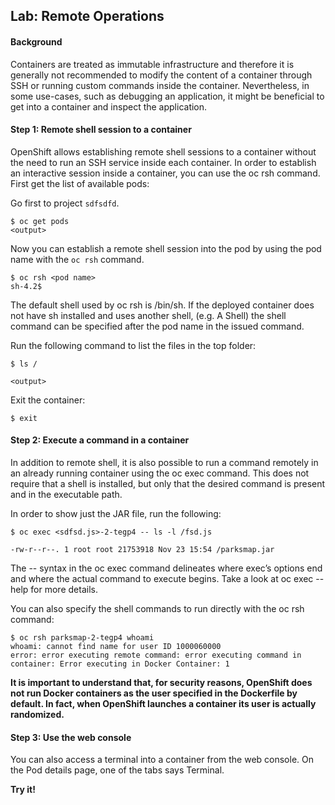 ## Lab: Remote Operations

#### Background

Containers are treated as immutable infrastructure and therefore it is generally not recommended to modify the content of a container through SSH or running custom commands inside the container. Nevertheless, in some use-cases, such as debugging an application, it might be beneficial to get into a container and inspect the application.

#### Step 1: Remote shell session to a container

OpenShift allows establishing remote shell sessions to a container without the need to run an SSH service inside each container. In order to establish an interactive session inside a container, you can use the oc rsh command. First get the list of available pods:

Go first to project ```sdfsdfd```.

```
$ oc get pods
<output>
```
Now you can establish a remote shell session into the pod by using the pod name with the `oc rsh` command.

```
$ oc rsh <pod name>
sh-4.2$
```

The default shell used by oc rsh is /bin/sh. If the deployed container does not have sh installed and uses another shell, (e.g. A Shell) the shell command can be specified after the pod name in the issued command.

Run the following command to list the files in the top folder:
```
$ ls /

<output>
```
Exit the container:
```
$ exit
```
#### Step 2: Execute a command in a container

In addition to remote shell, it is also possible to run a command remotely in an already running container using the oc exec command. This does not require that a shell is installed, but only that the desired command is present and in the executable path.

In order to show just the JAR file, run the following:
```
$ oc exec <sdfsd.js>-2-tegp4 -- ls -l /fsd.js

-rw-r--r--. 1 root root 21753918 Nov 23 15:54 /parksmap.jar
```
The -- syntax in the oc exec command delineates where exec’s options end and where the actual command to execute begins. Take a look at oc exec --help for more details.

You can also specify the shell commands to run directly with the oc rsh command:
```
$ oc rsh parksmap-2-tegp4 whoami
whoami: cannot find name for user ID 1000060000
error: error executing remote command: error executing command in container: Error executing in Docker Container: 1
```

__It is important to understand that, for security reasons, OpenShift does not run Docker containers as the user specified in the Dockerfile by default. In fact, when OpenShift launches a container its user is actually randomized.__

#### Step 3: Use the web console

You can also access a terminal into a container from the web console. On the Pod details page, one of the tabs says Terminal. 

**Try it!**


